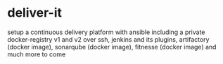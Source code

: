 # deliver-it
setup a continuous delivery platform with ansible including a private docker-registry v1 and v2 over ssh, jenkins and its plugins, artifactory (docker image), sonarqube (docker image), fitnesse (docker image) and much more to come
